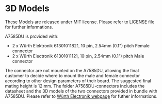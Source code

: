 # 3D Models

These Models are released under MIT license. Please refer to LICENSE file for further informations.

A7585DU is provided with:
 - 2 x Würth Elektronik 61301011821, 10 pin, 2.54mm (0.1") pitch Female connector
 - 2 x Würth Electronik 61301011121, 10 pin, 2.54mm (0.1") pitch Male connector
  
The connector are not mounted on the A7585DU, allowing the final customer to decide where to mount the male and female connector according to other design parameters of their board. The suggested final mating height is 12 mm.
The folder A7585DU-connectors includes the datasheet and the 3D models of the two connectors provided in bundle with A7585DU. Please refer to <a href="https://www.we-online.com/">Würth Electronik webpage</a> for futher informations. 
